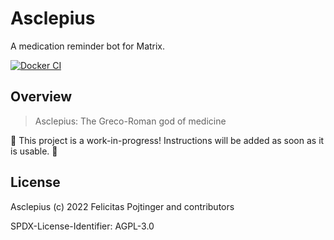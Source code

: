 # Asclepius

A medication reminder bot for Matrix.

[![Docker CI](https://github.com/pojntfx/asclepius/actions/workflows/docker.yaml/badge.svg)](https://github.com/pojntfx/asclepius/actions/workflows/docker.yaml)

## Overview

> Asclepius: The Greco-Roman god of medicine

🚧 This project is a work-in-progress! Instructions will be added as soon as it is usable. 🚧

## License

Asclepius (c) 2022 Felicitas Pojtinger and contributors

SPDX-License-Identifier: AGPL-3.0
